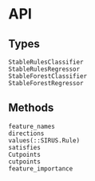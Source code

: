 # API

## Types

```@docs
StableRulesClassifier
StableRulesRegressor
StableForestClassifier
StableForestRegressor
```

## Methods

```@docs
feature_names
directions
values(::SIRUS.Rule)
satisfies
Cutpoints
cutpoints
feature_importance
```
